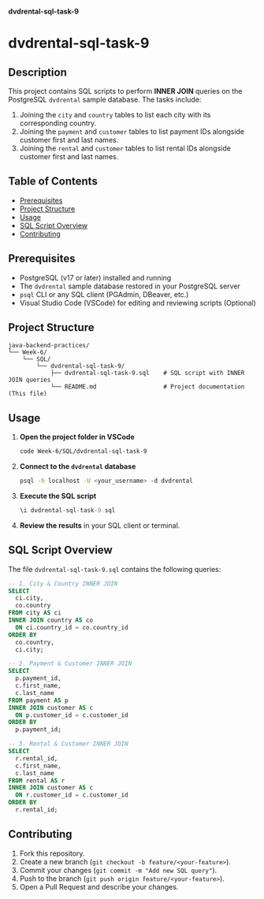 **dvdrental-sql-task-9**

# dvdrental-sql-task-9

## Description

This project contains SQL scripts to perform **INNER JOIN** queries on the PostgreSQL `dvdrental` sample database. The tasks include:

1. Joining the `city` and `country` tables to list each city with its corresponding country.
2. Joining the `payment` and `customer` tables to list payment IDs alongside customer first and last names.
3. Joining the `rental` and `customer` tables to list rental IDs alongside customer first and last names.

## Table of Contents

* [Prerequisites](#prerequisites)
* [Project Structure](#project-structure)
* [Usage](#usage)
* [SQL Script Overview](#sql-script-overview)
* [Contributing](#contributing)

## Prerequisites

* PostgreSQL (v17 or later) installed and running
* The `dvdrental` sample database restored in your PostgreSQL server
* `psql` CLI or any SQL client (PGAdmin, DBeaver, etc.)
* Visual Studio Code (VSCode) for editing and reviewing scripts (Optional)

## Project Structure

```
java-backend-practices/
└── Week-6/
    └── SQL/
        └── dvdrental-sql-task-9/
            ├── dvdrental-sql-task-9.sql    # SQL script with INNER JOIN queries
            └── README.md                   # Project documentation (This file)
```

## Usage

1. **Open the project folder in VSCode**

   ```bash
   code Week-6/SQL/dvdrental-sql-task-9
   ```

2. **Connect to the `dvdrental` database**

   ```bash
   psql -h localhost -U <your_username> -d dvdrental
   ```

3. **Execute the SQL script**

   ```sql
   \i dvdrental-sql-task-9.sql
   ```

4. **Review the results** in your SQL client or terminal.

## SQL Script Overview

The file `dvdrental-sql-task-9.sql` contains the following queries:

```sql
-- 1. City & Country INNER JOIN
SELECT
  ci.city,
  co.country
FROM city AS ci
INNER JOIN country AS co
  ON ci.country_id = co.country_id
ORDER BY
  co.country,
  ci.city;

-- 2. Payment & Customer INNER JOIN
SELECT
  p.payment_id,
  c.first_name,
  c.last_name
FROM payment AS p
INNER JOIN customer AS c
  ON p.customer_id = c.customer_id
ORDER BY
  p.payment_id;

-- 3. Rental & Customer INNER JOIN
SELECT
  r.rental_id,
  c.first_name,
  c.last_name
FROM rental AS r
INNER JOIN customer AS c
  ON r.customer_id = c.customer_id
ORDER BY
  r.rental_id;
```

## Contributing

1. Fork this repository.
2. Create a new branch (`git checkout -b feature/<your-feature>`).
3. Commit your changes (`git commit -m "Add new SQL query"`).
4. Push to the branch (`git push origin feature/<your-feature>`).
5. Open a Pull Request and describe your changes.